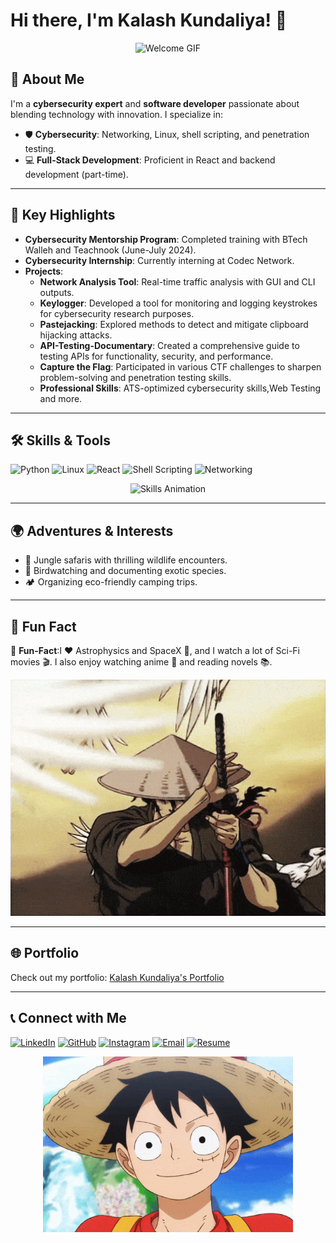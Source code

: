# Hi there, I'm Kalash Kundaliya! 👋

<div align="center">
  <img src="https://media.giphy.com/media/l3vR85PnGsBwu1PFK/giphy.gif" alt="Welcome GIF" width="400" />
</div>

## 🚀 About Me

I'm a **cybersecurity expert** and **software developer** passionate about blending technology with innovation. I specialize in:

- 🛡️ **Cybersecurity**: Networking, Linux, shell scripting, and penetration testing.
- 💻 **Full-Stack Development**: Proficient in React and backend development (part-time).

---

## 🌟 Key Highlights

- **Cybersecurity Mentorship Program**: Completed training with BTech Walleh and Teachnook (June-July 2024).
- **Cybersecurity Internship**: Currently interning at Codec Network.
- **Projects**:
  - **Network Analysis Tool**: Real-time traffic analysis with GUI and CLI outputs.
  - **Keylogger**: Developed a tool for monitoring and logging keystrokes for cybersecurity research purposes.
  - **Pastejacking**: Explored methods to detect and mitigate clipboard hijacking attacks.
  - **API-Testing-Documentary**: Created a comprehensive guide to testing APIs for functionality, security, and performance.
  - **Capture the Flag**: Participated in various CTF challenges to sharpen problem-solving and penetration testing skills.
  - **Professional Skills**: ATS-optimized cybersecurity skills,Web Testing and more.

---

## 🛠️ Skills & Tools

![Python](https://img.shields.io/badge/Python-3776AB?logo=python&logoColor=white)
![Linux](https://img.shields.io/badge/Linux-FCC624?logo=linux&logoColor=black)
![React](https://img.shields.io/badge/React-61DAFB?logo=react&logoColor=white)
![Shell Scripting](https://img.shields.io/badge/Shell_Scripting-4EAA25?logo=gnu-bash&logoColor=white)
![Networking](https://img.shields.io/badge/Networking-FF6F00?logo=cisco&logoColor=white)

<div align="center">
  <img src="https://media.giphy.com/media/L8K62iTDkzGX6/giphy.gif" alt="Skills Animation" width="600" />
</div>

---

## 🌍 Adventures & Interests

- 🦁 Jungle safaris with thrilling wildlife encounters.
- 🦜 Birdwatching and documenting exotic species.
- 🏕️ Organizing eco-friendly camping trips.

---

## 🎯 Fun Fact

🎉 **Fun-Fact**:I ❤️ Astrophysics and SpaceX 🚀, and I watch a lot of Sci-Fi movies 🎬. I also enjoy watching anime 🎥 and reading novels 📚.

<div align="center">
  <img src="/anime-gif-18.gif" alt="Fun Fact Animation" width="600" />
</div>

---

## 🌐 Portfolio

Check out my portfolio: [Kalash Kundaliya's Portfolio](https://kalashkundaliyacyber.github.io/Portfolio/)

---

## 📞 Connect with Me

[![LinkedIn](https://img.shields.io/badge/LinkedIn-Profile-blue?logo=linkedin)](https://www.linkedin.com/in/kalash-kundaliya-7336791a7/)
[![GitHub](https://img.shields.io/badge/GitHub-Profile-lightgrey?logo=github)](https://github.com/Kalashkundaliyacyber)
[![Instagram](https://img.shields.io/badge/Instagram-Handle-red?logo=instagram)](https://instagram.com/kalash_kundaliya)
[![Email](https://img.shields.io/badge/Email-Contact-green?logo=gmail)](mailto:your-Kalashkundaliya@gmail.com)
[![Resume](https://img.shields.io/badge/Resume-Download-blue?logo=pdf&logoColor=white)](Kalash-Kundaliya.pdf)

<div align="center">
  <img src="/anime-gif-13.gif" alt="Thanks GIF" width="400" />
</div>
